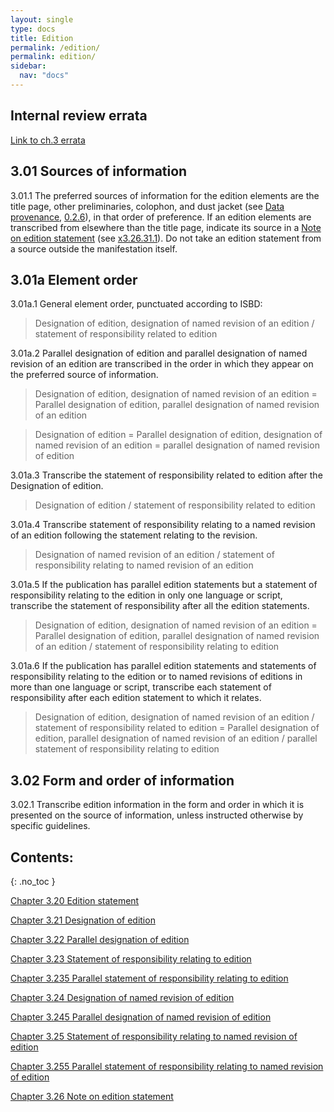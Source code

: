 ```yaml
---
layout: single
type: docs
title: Edition
permalink: /edition/
permalink: edition/
sidebar:
  nav: "docs"
---
```


## Internal review errata

[Link to ch.3 errata](https://docs.google.com/document/d/1DqZ9-Ti8K8sHmcmPWpP4tH-ENfIOKGhHwR9XuZ9HwOk/edit)

## 3.01 Sources of information

<a name="3.01.1">3.01.1</a> The preferred sources of information for the edition elements are the title page, other preliminaries, colophon, and dust jacket (see [Data provenance](/DCRMR/general-rules/Data-provenance/), [0.2.6](https://rbms-bsc.github.io/DCRMR/general-rules/Data-provenance/#026-sources-of-information)), in that order of preference. If an edition elements are transcribed from elsewhere than the title page, indicate its source in a [Note on edition statement](/DCRMR/edition/Note-on-edition-statement/) (see [x3.26.31.1](/DCRMR/edition/Note-on-edition-statement/#x3.26.31.1)). Do not take an edition statement from a source outside the manifestation itself.

## 3.01a Element order

<a name="3.01a.1">3.01a.1</a> General element order, punctuated according to ISBD:

>Designation of edition, designation of named revision of an edition  / statement of responsibility related to edition

<a name="3.01a.2">3.01a.2</a> Parallel designation of edition and parallel designation of named revision of an edition are transcribed in the order in which they appear on the preferred source of information.

> Designation of edition, designation of named revision of an edition = Parallel designation of edition, parallel designation of named revision of an edition

> Designation of edition = Parallel designation of edition, designation of named revision of an edition = parallel designation of named revision of edition

<a name="3.01a.3">3.01a.3</a> Transcribe the statement of responsibility related to edition after the Designation of edition.

> Designation of edition / statement of responsibility related to edition

<a name="3.01a.4">3.01a.4</a> Transcribe statement of responsibility relating to a named revision of an edition following the statement relating to the revision.

> Designation of named revision of an edition / statement of responsibility relating to named revision of an edition

<a name="3.01a.5">3.01a.5</a> If the publication has parallel edition statements but a statement of responsibility relating to the edition in only one language or script, transcribe the statement of responsibility after all the edition statements.

> Designation of edition, designation of named revision of an edition = Parallel designation of edition, parallel designation of named revision of an edition / statement of responsibility relating to edition

<a name="3.01a.6">3.01a.6</a> If the publication has parallel edition statements and statements of responsibility relating to the edition or to named revisions of editions in more than one language or script, transcribe each statement of responsibility after each edition statement to which it relates.

> Designation of edition, designation of named revision of an edition / statement of responsibility related to edition = Parallel designation of edition, parallel designation of named revision of an edition / parallel statement of responsibility relating to edition

## 3.02 Form and order of information

<a name="3.02.1">3.02.1</a> Transcribe edition information in the form and order in which it is presented on the source of information, unless instructed otherwise by specific guidelines.

## Contents:
{: .no_toc }

[Chapter 3.20 Edition statement](/DCRMR/edition/Edition-statement/)

[Chapter 3.21 Designation of edition](/DCRMR/edition/Designation-of-edition/)

[Chapter 3.22 Parallel designation of edition](/DCRMR/edition/Parallel-designation-of-edition/)

[Chapter 3.23 Statement of responsibility relating to edition](/DCRMR/edition/Statement-of-responsibility-relating-to-edition/)

[Chapter 3.235 Parallel statement of responsibility relating to edition](/DCRMR/edition/Parallel-statement-of-responsibility-relating-to-edition/)

[Chapter 3.24 Designation of named revision of edition](/DCRMR/edition/Designation-of-named-revision-of-edition/)

[Chapter 3.245 Parallel designation of named revision of edition](/DCRMR/edition/Parallel-designation-of-named-revision-of-edition/)

[Chapter 3.25 Statement of responsibility relating to named revision of edition](/DCRMR/edition/Statement-of-responsibility-relating-to-named-revision-of-edition/)

[Chapter 3.255 Parallel statement of responsibility relating to named revision of edition](/DCRMR/edition/Parallel-statement-of-responsibility-relating-to-named-revision-of-edition/)

[Chapter 3.26 Note on edition statement](/DCRMR/edition/Note-on-edition-statement/)